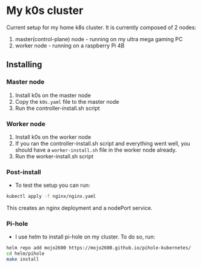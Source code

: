 # My k0s cluster

Current setup for my home k8s cluster. It is currently composed of 2 nodes:

1. master(control-plane) node - running on my ultra mega gaming PC
2. worker node - running on a raspberry Pi 4B

## Installing

### Master node

1. Install k0s on the master node
2. Copy the `k0s.yaml` file to the master node
3. Run the controller-install.sh script

### Worker node

1. Install k0s on the worker node
2. If you ran the controller-install.sh script and everything went well, you should have a `worker-install.sh` file in the worker node already.
3. Run the worker-install.sh script

### Post-install

* To test the setup you can run:

```bash
kubectl apply -f nginx/nginx.yaml
```

This creates an nginx deployment and a nodePort service.

### Pi-hole

* I use helm to install pi-hole on my cluster. To do so, run:

```bash
helm repo add mojo2600 https://mojo2600.github.io/pihole-kubernetes/
cd helm/pihole
make install
```
